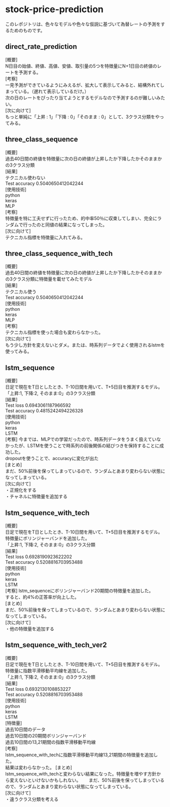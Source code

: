 # stock-price-prediction
このレポジトリは、色々なモデルや色々な仮説に基づいて為替レートの予測をするためのものです。  

## direct_rate_prediction
[概要]  
N日目の始値、終値、高値、安値、取引量の5つを特徴量にN+1日目の終値のレートを予測する。  
[考察]  
一見予測ができているようにみえるが、拡大して表示してみると、結構外れてしまっている。（遅れて表示しているだけ。）  
次の日のレートをぴったり当てようとするモデルなので予測するのが難しいみたい。  
[次に向けて]  
もっと単純に「上昇 : 1」「下降 : 0」「そのまま : 0」として、3クラス分類をやってみる。  

## three_class_sequence
[概要]  
過去40日間の終値を特徴量に次の日の終値が上昇したか下降したかそのままかの3クラス分類  
[結果]  
テクニカル使わない  
Test accuracy 0.5040650412042244  
[使用技術]  
python  
keras  
MLP  
[考察]  
特徴量を特に工夫せずに行ったため、的中率50％に収束してしまい、完全にランダムで行ったのと同値の結果になってしまった。  
[次に向けて]  
テクニカル指標を特徴量に入れてみる。  

## three_class_sequence_with_tech  
[概要]  
過去40日間の終値を特徴量に次の日の終値が上昇したか下降したかそのままかの3クラス分類に特徴量を載せてみたモデル  
[結果]  
テクニカル使う  
Test accuracy 0.5040650412042244  
[使用技術]  
python  
keras  
MLP  
[考察]  
テクニカル指標を使った場合も変わらなかった。  
[次に向けて]  
もう少し方針を変えないとダメ。または、時系列データでよく使用されるlstmを使ってみる。  

## lstm_sequence  
[概要]  
日足で現在をT日としたとき、T-10日間を用いて、T+5日目を推測するモデル。  
「上昇:1, 下降:2, そのまま:0」の3クラス分類  
[結果]  
Test loss 0.6943061187966592  
Test accuracy 0.4815242494226328  
[使用技術]  
python  
keras  
LSTM  
[考察]
今までは、MLPでの学習だったので、時系列データをうまく扱えていなかったが、LSTMを使うことで時系列の前後関係の結びつきを保持することに成功した。  
dropoutを使うことで、accuracyに変化が出た  
[まとめ]  
まだ、50%前後を保ってしまっているので、ランダムとあまり変わらない状態になってしまっている。  
[次に向けて]  
・正規化をする  
・チャネルに特徴量を追加する  

## lstm_sequence_with_tech  
[概要]  
日足で現在をT日としたとき、T-10日間を用いて、T+5日目を推測するモデル。  
特徴量にボリンジャーバンドを追加した。  
「上昇:1, 下降:2, そのまま:0」の3クラス分類  
[結果]  
Test loss 0.6928190923622202  
Test accuracy 0.5208816703953488  
[使用技術]  
python  
keras  
LSTM  
[考察]
lstm_sequenceにボリンジャーバンド20期間の特徴量を追加した。  
すると、約4%の正答率が向上した。  
[まとめ]  
まだ、50%前後を保ってしまっているので、ランダムとあまり変わらない状態になってしまっている。  
[次に向けて]  
・他の特徴量を追加する  

## lstm_sequence_with_tech_ver2  
[概要]  
日足で現在をT日としたとき、T-10日間を用いて、T+5日目を推測するモデル。  
特徴量に指数平滑移動平均線を追加した。  
「上昇:1, 下降:2, そのまま:0」の3クラス分類  
[結果]  
Test loss 0.6932130108853227  
Test accuracy 0.5208816703953488  
[使用技術]  
python  
keras  
LSTM  
[特徴量]  
過去10日間のデータ  
過去10日間の20期間ボリンジャーバンド  
過去10日間の13,21期間の指数平滑移動平均線  
[考察]  
lstm_sequence_with_techに指数平滑移動平均線13,21期間の特徴量を追加した。   
結果は変わらなかった。
[まとめ]  
lstm_sequence_with_techと変わらない結果になった。特徴量を増やす方針から変えないといけないかもしれない。　　
まだ、50%前後を保ってしまっているので、ランダムとあまり変わらない状態になってしまっている。  
[次に向けて]  
・違うクラス分類を考える  